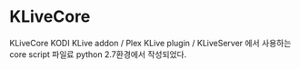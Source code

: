 # KLiveCore
KLiveCore
KODI KLive addon / Plex KLive plugin / KLiveServer 에서 사용하는 core script 파일료 python 2.7환경에서 작성되었다.
